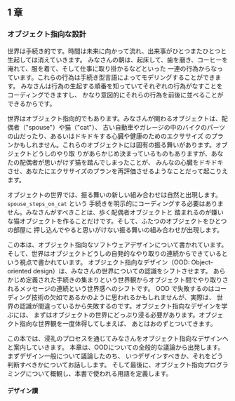 ## 1 章

### オブジェクト指向な設計


世界は手続き的です。時間は未来に向かって流れ、出来事がひとつまたひとつと生起しては消えていきます。
みなさんの朝は、起床して、歯を磨き、コーヒーを淹れて、服を着て、そして仕事に取り掛かるなどといった
一連の行為からなっています。これらの行為は手続き型言語によってモデリングすることができます。
みなさんは行為の生起する順番を知っていてそれぞれの行為がなすことをコーディングできますし、
かなり意図的にそれらの行為を前後に並べることができるからです。

世界はオブジェクト指向的でもあります。みなさんが関わるオブジェクトは、配偶者（"spouse"）や猫（"cat"）、
古い自動車やガレージの中のバイクのパーツの山だったり、あるいはドキドキする心臓や健康のためのエクササイズ
のプランかもしれません。これらのオブジェクトには固有の振る舞いがあります。オブジェクトどうしのやり取
りがあらかじめ決まっているものもありますが、あなたの配偶者が思いがけず猫を踏んでしまったことが、
みんなの心臓をドキドキさせ、あなたにエクササイズのプランを再評価させるようなことだって起こりえます。

オブジェクトの世界では、振る舞いの新しい組み合わせは自然と出現します。`spouse_steps_on_cat` という
手続きを明示的にコーディングする必要はありません。みなさんがすべきことは、歩く配偶者オブジェクトと
踏まれるのが嫌いな猫オブジェクトを作ることだけです。そして、ふたつのオブジェクトをひとつの部屋に
押し込んでやると思いがけない振る舞いの組み合わせが出現します。

この本は、オブジェクト指向なソフトウェアデザインについて書かれています。
そして、世界はオブジェクトどうしの自発的なやり取りの連続からできているという視点で書かれています。
オブジェクト指向なデザイン（OOD: Object-oriented design）は、みなさんの世界についての認識をシフトさせます。
あらかじめ定義された手続きの集まりという世界観からオブジェクト間でやり取りされるメッセージの連続という世界感へのシフトです。
OOD で失敗するのはコーディング技術の欠如であるかのように思われるかもしれませんが、実際は、
世界の認識が間違っているから失敗するのです。オブジェクト指向なデザインを学ぶには、
まずはオブジェクトの世界にどっぷり浸る必要があります。オブジェクト指向な世界観を一度体得してしまえば、
あとはおのずとついてきます。

この本では、浸礼のプロセスを通じてみなさんをオブジェクト指向なデザインへと案内していきます。
本章は、OODについての全般的な議論から出発します。まずデザイン一般について議論したのち、
いつデザインすべきか、それをどう判断すべきかについてお話しします。
そして最後に、オブジェクト指向プログラミングについて概観し、本書で使われる用語を定義します。

#### デザイン讃


